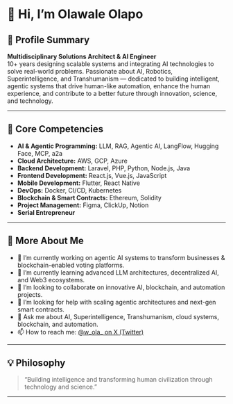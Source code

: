 

<!--
**waleolapo/waleolapo** is a ✨ _special_ ✨ repository because its `README.md` (this file) appears on your GitHub profile.

Here are some ideas to get you started:

- 🔭 I’m currently working on ...
- 🌱 I’m currently learning ...
- 👯 I’m looking to collaborate on ...
- 🤔 I’m looking for help with ...
- 💬 Ask me about ...
- 📫 How to reach me: ...
- 😄 Pronouns: ...
- ⚡ Fun fact: ...
-->

# 👋 Hi, I’m Olawale Olapo

## 🚀 Profile Summary
**Multidisciplinary Solutions Architect & AI Engineer**  
10+ years designing scalable systems and integrating AI technologies to solve real-world problems. Passionate about AI, Robotics, Superintelligence, and Transhumanism — dedicated to building intelligent, agentic systems that drive human-like automation, enhance the human experience, and contribute to a better future through innovation, science, and technology.

---

## 🧠 Core Competencies

- **AI & Agentic Programming:** LLM, RAG, Agentic AI, LangFlow, Hugging Face, MCP, a2a  
- **Cloud Architecture:** AWS, GCP, Azure  
- **Backend Development:** Laravel, PHP, Python, Node.js, Java  
- **Frontend Development:** React.js, Vue.js, JavaScript  
- **Mobile Development:** Flutter, React Native  
- **DevOps:** Docker, CI/CD, Kubernetes  
- **Blockchain & Smart Contracts:** Ethereum, Solidity  
- **Project Management:** Figma, ClickUp, Notion  
- **Serial Entrepreneur**

---

## 👋 **More About Me**

- 🔭 I’m currently working on agentic AI systems to transform businesses & blockchain-enabled voting platforms.
- 🌱 I’m currently learning advanced LLM architectures, decentralized AI, and Web3 ecosystems.
- 👯 I’m looking to collaborate on innovative AI, blockchain, and automation projects.
- 🤔 I’m looking for help with scaling agentic architectures and next-gen smart contracts.
- 💬 Ask me about AI, Superintelligence, Transhumanism, cloud systems, blockchain, and automation.
- 📫 How to reach me: [@w_ola_ on X (Twitter)](https://x.com/w_ola_)


---

## 💡 Philosophy

> “Building intelligence and transforming human civilization through technology and science.”

---

<!--
Add links or badges for favorite projects, achievements, or more socials below!
If you want to showcase your work, let me know!
-->
